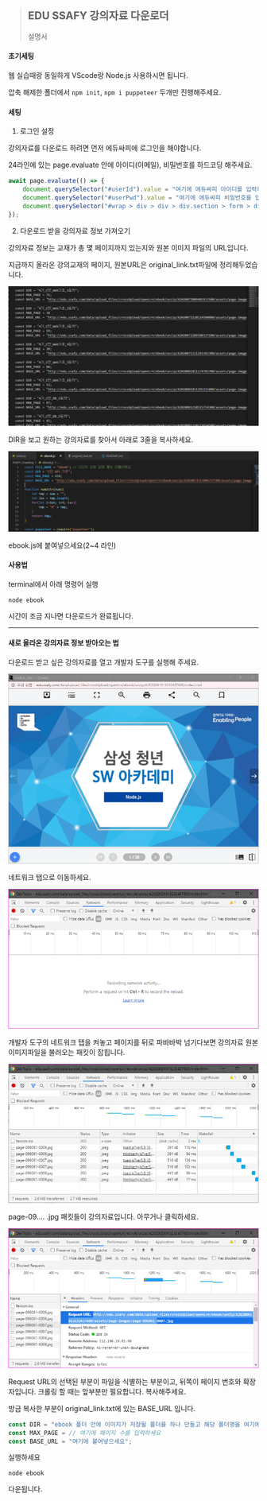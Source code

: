 > ## EDU SSAFY 강의자료 다운로더
>
> 설명서

#### 초기세팅

웹 실습때랑 동일하게 VScode랑 Node.js 사용하시면 됩니다.

압축 해제한 폴더에서 `npm init`, `npm i puppeteer` 두개만 진행해주세요.



#### 세팅

1. 로그인 설정

강의자료를 다운로드 하려면 먼저 에듀싸피에 로그인을 해야합니다.

24라인에 있는 page.evaluate 안에 아이디(이메일), 비밀번호를 하드코딩 해주세요.

```javascript
await page.evaluate(() => {
    document.querySelector("#userId").value = "여기에 에듀싸피 아이디를 입력하세요";
    document.querySelector("#userPwd").value = "여기에 에듀싸피 비밀번호를 입력하세요";
    document.querySelector("#wrap > div > div > div.section > form > div > div.field-set.log-in > div.form-btn > a").click();
});
```

2. 다운로드 받을 강의자료 정보 가져오기

강의자료 정보는 교재가 총 몇 페이지까지 있는지와 원본 이미지 파일의 URL입니다.

지금까지 올라온 강의교재의 페이지, 원본URL은 original_link.txt파일에 정리해두었습니다.

![](.\assets\scr01.PNG)

DIR을 보고 원하는 강의자료를 찾아서 아래로 3줄을 복사하세요.

![](.\assets\scr02.PNG)

ebook.js에 붙여넣으세요(2~4 라인)



#### 사용법

terminal에서 아래 명령어 실행

``` shell
node ebook
```

시간이 조금 지나면 다운로드가 완료됩니다.



---



#### 새로 올라온 강의자료 정보 받아오는 법

다운로드 받고 싶은 강의자료를 열고 개발자 도구를 실행해 주세요.

![](.\assets\screen01.PNG)

네트워크 탭으로 이동하세요.

![](.\assets\screen02.PNG)

개발자 도구의 네트워크 탭을 켜놓고 페이지를 뒤로 파바바박 넘기다보면 강의자료 원본 이미지파일을 불러오는 패킷이 잡힙니다.

![](.\assets\screen03.PNG)

page-09.... .jpg 패킷들이 강의자료입니다. 아무거나 클릭하세요.

![](.\assets\screen04.PNG)

Request URL의 선택된 부분이 파일을 식별하는 부분이고, 뒤쪽이 페이지 번호와 확장자입니다. 크롤링 할 때는 앞부분만 필요합니다. 복사해주세요.

방금 복사한 부분이 original_link.txt에 있는 BASE_URL 입니다.

```javascript
const DIR = "ebook 폴더 안에 이미지가 저장될 폴더를 하나 만들고 해당 폴더명을 여기에 넣어주세요"
const MAX_PAGE = // 여기에 페이지 수를 입력하세요
const BASE_URL = "여기에 붙여넣으세요";
```

실행하세요

```shell
node ebook
```

다운됩니다.